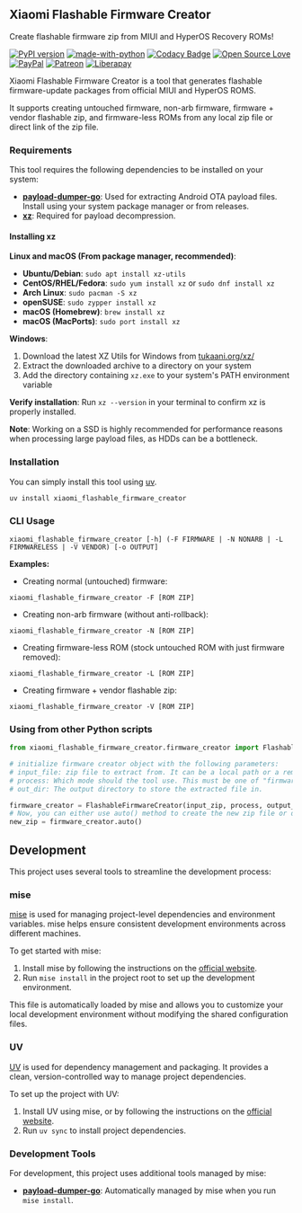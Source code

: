 ## Xiaomi Flashable Firmware Creator

Create flashable firmware zip from MIUI and HyperOS Recovery ROMs!

[![PyPI version](https://badge.fury.io/py/xiaomi-flashable-firmware-creator.svg)](https://pypi.org/project/xiaomi-flashable-firmware-creator/)
[![made-with-python](https://img.shields.io/badge/Made%20with-Python%203-3776AB?style=flat\&labelColor=3776AB\&logo=python\&logoColor=white\&link=https://www.python.org/)](https://www.python.org/)
[![Codacy Badge](https://app.codacy.com/project/badge/Grade/9c1f6cee01b74ef8a2fd0f0c787596a8)](https://www.codacy.com/gh/XiaomiFirmwareUpdater/xiaomi-flashable-firmware-creator/dashboard?utm_source=github.com\&utm_medium=referral\&utm_content=XiaomiFirmwareUpdater/xiaomi-flashable-firmware-creator\&utm_campaign=Badge_Grade)
[![Open Source Love](https://badges.frapsoft.com/os/v3/open-source.svg?v=103)](#) <br />
[![PayPal](https://img.shields.io/badge/PayPal-Donate-00457C?style=flat\&labelColor=00457C\&logo=PayPal\&logoColor=white\&link=https://www.paypal.me/yshalsager)](https://www.paypal.me/yshalsager)
[![Patreon](https://img.shields.io/badge/Patreon-Support-F96854?style=flat\&labelColor=F96854\&logo=Patreon\&logoColor=white\&link=https://www.paypal.me/yshalsager)](https://www.paypal.me/yshalsager)
[![Liberapay](https://img.shields.io/badge/Liberapay-Support-F6C915?style=flat\&labelColor=F6C915\&logo=Liberapay\&logoColor=white\&link=https://liberapay.com/yshalsager)](https://liberapay.com/yshalsager)

Xiaomi Flashable Firmware Creator is a tool that generates flashable firmware-update packages from official MIUI and HyperOS ROMS.

It supports creating untouched firmware, non-arb firmware, firmware + vendor flashable zip, and firmware-less ROMs from any local zip file or direct link of the zip file.

### Requirements

This tool requires the following dependencies to be installed on your system:

- **[payload-dumper-go](https://github.com/ssut/payload-dumper-go)**: Used for extracting Android OTA payload files. Install using your system package manager or from releases.
- **[xz](https://tukaani.org/xz/)**: Required for payload decompression.

#### Installing xz

**Linux and macOS (From package manager, recommended)**:

- **Ubuntu/Debian**: `sudo apt install xz-utils`
- **CentOS/RHEL/Fedora**: `sudo yum install xz` or `sudo dnf install xz`
- **Arch Linux**: `sudo pacman -S xz`
- **openSUSE**: `sudo zypper install xz`
- **macOS (Homebrew)**: `brew install xz`
- **macOS (MacPorts)**: `sudo port install xz`

**Windows**:

1. Download the latest XZ Utils for Windows from [tukaani.org/xz/](https://tukaani.org/xz/)
2. Extract the downloaded archive to a directory on your system
3. Add the directory containing `xz.exe` to your system's PATH environment variable

**Verify installation**: Run `xz --version` in your terminal to confirm xz is properly installed.

**Note**: Working on a SSD is highly recommended for performance reasons when processing large payload files, as HDDs can be a bottleneck.

### Installation

You can simply install this tool using [uv](https://docs.astral.sh/uv/).

```shell script
uv install xiaomi_flashable_firmware_creator
```

### CLI Usage

```shell script
xiaomi_flashable_firmware_creator [-h] (-F FIRMWARE | -N NONARB | -L FIRMWARELESS | -V VENDOR) [-o OUTPUT]
```

**Examples:**

*   Creating normal (untouched) firmware:

```shell script
xiaomi_flashable_firmware_creator -F [ROM ZIP]
```

*   Creating non-arb firmware (without anti-rollback):

```shell script
xiaomi_flashable_firmware_creator -N [ROM ZIP]
```

*   Creating firmware-less ROM (stock untouched ROM with just firmware removed):

```shell script
xiaomi_flashable_firmware_creator -L [ROM ZIP]
```

*   Creating firmware + vendor flashable zip:

```shell script
xiaomi_flashable_firmware_creator -V [ROM ZIP]
```

### Using from other Python scripts

```python
from xiaomi_flashable_firmware_creator.firmware_creator import FlashableFirmwareCreator

# initialize firmware creator object with the following parameters:
# input_file: zip file to extract from. It can be a local path or a remote direct url.
# process: Which mode should the tool use. This must be one of "firmware", "nonarb", "firmwareless" or "vendor". (See CLI Usage for more details)
# out_dir: The output directory to store the extracted file in.

firmware_creator = FlashableFirmwareCreator(input_zip, process, output_dir)
# Now, you can either use auto() method to create the new zip file or do stuff at your own using firmware_creator public methods.
new_zip = firmware_creator.auto()
```

## Development

This project uses several tools to streamline the development process:

### mise

[mise](https://mise.jdx.dev/) is used for managing project-level dependencies and environment variables. mise helps ensure consistent development environments across different machines.

To get started with mise:

1. Install mise by following the instructions on the [official website](https://mise.jdx.dev/).
2. Run `mise install` in the project root to set up the development environment.

This file is automatically loaded by mise and allows you to customize your local development environment without modifying the shared configuration files.

### UV

[UV](https://docs.astral.sh/uv/) is used for dependency management and packaging. It provides a clean, version-controlled way to manage project dependencies.

To set up the project with UV:

1. Install UV using mise, or by following the instructions on the [official website](https://docs.astral.sh/uv/getting-started/installation/).
2. Run `uv sync` to install project dependencies.

### Development Tools

For development, this project uses additional tools managed by mise:

- **[payload-dumper-go](https://github.com/ssut/payload-dumper-go)**: Automatically managed by mise when you run `mise install`.
